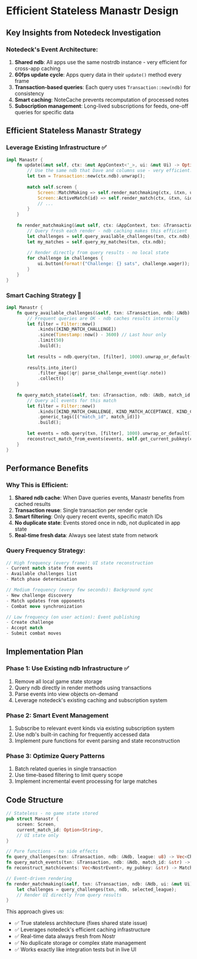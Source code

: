 # Efficient Stateless Manastr Design

## Key Insights from Notedeck Investigation

### Notedeck's Event Architecture:
1. **Shared ndb**: All apps use the same nostrdb instance - very efficient for cross-app caching
2. **60fps update cycle**: Apps query data in their `update()` method every frame
3. **Transaction-based queries**: Each query uses `Transaction::new(ndb)` for consistency
4. **Smart caching**: NoteCache prevents recomputation of processed notes
5. **Subscription management**: Long-lived subscriptions for feeds, one-off queries for specific data

## Efficient Stateless Manastr Strategy

### Leverage Existing Infrastructure ✅
```rust
impl Manastr {
    fn update(&mut self, ctx: &mut AppContext<'_>, ui: &mut Ui) -> Option<AppAction> {
        // Use the same ndb that Dave and columns use - very efficient!
        let txn = Transaction::new(ctx.ndb).unwrap();
        
        match self.screen {
            Screen::MatchMaking => self.render_matchmaking(ctx, &txn, ui),
            Screen::ActiveMatch(id) => self.render_match(ctx, &txn, &id, ui),
            // ...
        }
    }
    
    fn render_matchmaking(&mut self, ctx: &AppContext, txn: &Transaction, ui: &mut Ui) {
        // Query fresh each render - ndb caching makes this efficient
        let challenges = self.query_available_challenges(txn, ctx.ndb);
        let my_matches = self.query_my_matches(txn, ctx.ndb);
        
        // Render directly from query results - no local state
        for challenge in challenges {
            ui.button(format!("Challenge: {} sats", challenge.wager));
        }
    }
}
```

### Smart Caching Strategy 🎯
```rust
impl Manastr {
    fn query_available_challenges(&self, txn: &Transaction, ndb: &Ndb) -> Vec<ChallengeView> {
        // Frequent queries are OK - ndb caches results internally
        let filter = Filter::new()
            .kinds([KIND_MATCH_CHALLENGE])
            .since(Timestamp::now() - 3600) // Last hour only
            .limit(50)
            .build();
            
        let results = ndb.query(txn, [filter], 1000).unwrap_or_default();
        
        results.into_iter()
            .filter_map(|qr| parse_challenge_event(&qr.note))
            .collect()
    }
    
    fn query_match_state(&self, txn: &Transaction, ndb: &Ndb, match_id: &str) -> Option<MatchView> {
        // Query all events for this match
        let filter = Filter::new()
            .kinds([KIND_MATCH_CHALLENGE, KIND_MATCH_ACCEPTANCE, KIND_COMBAT_MOVE, KIND_MATCH_RESULT])
            .generic_tags([("match_id", match_id)])
            .build();
            
        let events = ndb.query(txn, [filter], 1000).unwrap_or_default();
        reconstruct_match_from_events(events, self.get_current_pubkey(ctx))
    }
}
```

## Performance Benefits

### Why This is Efficient:
1. **Shared ndb cache**: When Dave queries events, Manastr benefits from cached results
2. **Transaction reuse**: Single transaction per render cycle
3. **Smart filtering**: Only query recent events, specific match IDs
4. **No duplicate state**: Events stored once in ndb, not duplicated in app state
5. **Real-time fresh data**: Always see latest state from network

### Query Frequency Strategy:
```rust
// High frequency (every frame): UI state reconstruction
- Current match state from events
- Available challenges list
- Match phase determination

// Medium frequency (every few seconds): Background sync  
- New challenge discovery
- Match updates from opponents
- Combat move synchronization

// Low frequency (on user action): Event publishing
- Create challenge
- Accept match
- Submit combat moves
```

## Implementation Plan

### Phase 1: Use Existing ndb Infrastructure ✅
1. Remove all local game state storage
2. Query ndb directly in render methods using transactions
3. Parse events into view objects on-demand
4. Leverage notedeck's existing caching and subscription system

### Phase 2: Smart Event Management
1. Subscribe to relevant event kinds via existing subscription system
2. Use ndb's built-in caching for frequently accessed data
3. Implement pure functions for event parsing and state reconstruction

### Phase 3: Optimize Query Patterns
1. Batch related queries in single transaction
2. Use time-based filtering to limit query scope
3. Implement incremental event processing for large matches

## Code Structure

```rust
// Stateless - no game state stored
pub struct Manastr {
    screen: Screen,
    current_match_id: Option<String>,
    // UI state only
}

// Pure functions - no side effects
fn query_challenges(txn: &Transaction, ndb: &Ndb, league: u8) -> Vec<ChallengeView>
fn query_match_events(txn: &Transaction, ndb: &Ndb, match_id: &str) -> Vec<NostrEvent>
fn reconstruct_match(events: Vec<NostrEvent>, my_pubkey: &str) -> MatchView

// Event-driven rendering
fn render_matchmaking(&self, txn: &Transaction, ndb: &Ndb, ui: &mut Ui) {
    let challenges = query_challenges(txn, ndb, selected_league);
    // Render UI directly from query results
}
```

This approach gives us:
- ✅ True stateless architecture (fixes shared state issue)
- ✅ Leverages notedeck's efficient caching infrastructure  
- ✅ Real-time data always fresh from Nostr
- ✅ No duplicate storage or complex state management
- ✅ Works exactly like integration tests but in live UI